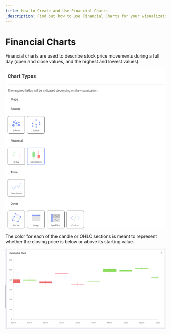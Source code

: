 ```yaml
---
title: How to Create and Use Financial Charts
_description: Find out how to use Financial Charts for your visualizations in Slingshot Analytics.
---
```


# Financial Charts

Financial charts are used to describe stock price movements during a
full day (open and close values, and the highest and lowest values).

![Using financial chart in a dashboard](images/financial-chart-types.png)

The color for each of the candle or OHLC sections is meant to represent
whether the closing price is below or above its starting value.

![Financial Charts Sample visualization](images/financial-charts-example.png)

